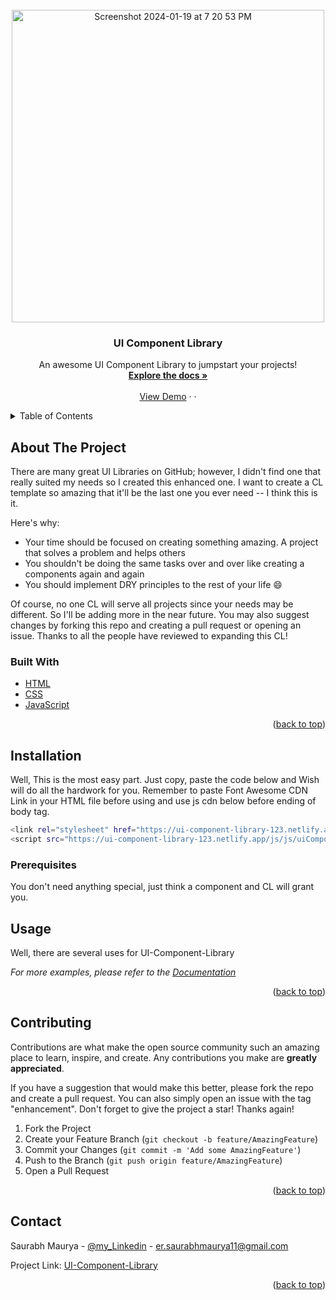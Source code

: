 
<div id="top"></div>
<!--
*** Thanks for checking out my Project. If you have a suggestion
*** that would make this better, please fork the repo and create a pull request
*** or simply open an issue with the tag "enhancement".
*** Don't forget to give the project a star!
*** Thanks again! Now go create something AMAZING! :D
-->



<!-- PROJECT SHIELDS

[![Issues][issues-shield]](https://github.com/Asuraking1n/wish-ui/pull/13)
[![LinkedIn][linkedin-shield]](https://www.linkedin.com/in/nishant-kumar-tiwari-253a46196/)
 -->


<!-- PROJECT LOGO -->
<br />
<div align="center">
  
  <img width="500" alt="Screenshot 2024-01-19 at 7 20 53 PM" src="https://github.com/saurabhmaurya45/ui-component-library/assets/58826197/dad7f072-7ad8-406a-9136-515714798ddf">


  <h3 align="center">UI Component Library</h3>

  <p align="center">
    An awesome UI Component Library to jumpstart your projects!
    <br />
    <a href="https://ui-component-library-123.netlify.app/documentation#introduction-docs"><strong>Explore the docs »</strong></a>
    <br />
    <br />
    <a href="https://ui-component-library-123.netlify.app">View Demo</a>
    ·
<!--     <a href="https://github.com/Asuraking1n/wish-ui/issues">Report Bug</a> -->
    ·
<!--     <a href="https://github.com/Asuraking1n/wish-ui/issues">Request Feature</a> -->
  </p>
</div>



<!-- TABLE OF CONTENTS -->
<details>
  <summary>Table of Contents</summary>
  <ol>
    <li><a href="https://ui-component-library-123.netlify.app/documentation#installation-docs">Installation</a></li>
    <li><a href="https://ui-component-library-123.netlify.app/documentation#devices-docs">Browser and Device</a></li>
    <li><a href="https://ui-component-library-123.netlify.app/documentation#buttons-docs">Button</a></li>
    <li><a href="https://ui-component-library-123.netlify.app/documentation#card-docs">Cards</a></li>
    <li><a href="https://ui-component-library-123.netlify.app/documentation#navbar-docs">Navbar</a></li>
    <li><a href="https://ui-component-library-123.netlify.app/documentation#login-docs">Login Forms</a></li>
    <li><a href="https://ui-component-library-123.netlify.app/documentation#loader-docs">Loader</a></li>
    <li><a href="https://ui-component-library-123.netlify.app/documentation#progress-bar-docs">Progress Bar</a></li>
    <li><a href="https://ui-component-library-123.netlify.app/documentation#alert-docs">Alert</a></li>
    <li><a href="https://ui-component-library-123.netlify.app/documentation#avatar-docs">Avatar</a></li>
    <li><a href="https://ui-component-library-123.netlify.app/documentation#badges-docs">Badges</a></li>
    
  </ol>
</details>



<!-- ABOUT THE PROJECT -->
## About The Project


There are many great UI Libraries on GitHub; however, I didn't find one that really suited my needs so I created this enhanced one. I want to create a CL template so amazing that it'll be the last one you ever need -- I think this is it.

Here's why:
* Your time should be focused on creating something amazing. A project that solves a problem and helps others
* You shouldn't be doing the same tasks over and over like creating a components again and again
* You should implement DRY principles to the rest of your life :smile:

Of course, no one CL will serve all projects since your needs may be different. So I'll be adding more in the near future. You may also suggest changes by forking this repo and creating a pull request or opening an issue. Thanks to all the people have reviewed to expanding this CL!



### Built With


* [HTML](https://www.w3schools.com/html/)
* [CSS](https://www.w3schools.com/css/)
* [JavaScript](https://www.w3schools.com/js/default.asp)

<p align="right">(<a href="#top">back to top</a>)</p>



<!-- GETTING STARTED -->
## Installation

Well, This is the most easy part. Just copy, paste the code below and Wish will do all the hardwork for you.
Remember to paste Font Awesome CDN Link in your HTML file before using and use js cdn below before ending of body tag.
  ```sh
  <link rel="stylesheet" href="https://ui-component-library-123.netlify.app/style/style/uiComponentLibrary.min.css">
  <script src="https://ui-component-library-123.netlify.app/js/js/uiComponentLibrary.min.js"></script>
  ```

### Prerequisites

You don't need anything special, just think a component and CL will grant you.



## Usage

Well, there are several uses for  UI-Component-Library

_For more examples, please refer to the [Documentation](https://ui-component-library-123.netlify.app/documentation#installation-docs)_

<p align="right">(<a href="#top">back to top</a>)</p>



<!-- ROADMAP -->

## Contributing

Contributions are what make the open source community such an amazing place to learn, inspire, and create. Any contributions you make are **greatly appreciated**.

If you have a suggestion that would make this better, please fork the repo and create a pull request. You can also simply open an issue with the tag "enhancement".
Don't forget to give the project a star! Thanks again!

1. Fork the Project
2. Create your Feature Branch (`git checkout -b feature/AmazingFeature`)
3. Commit your Changes (`git commit -m 'Add some AmazingFeature'`)
4. Push to the Branch (`git push origin feature/AmazingFeature`)
5. Open a Pull Request

<p align="right">(<a href="#top">back to top</a>)</p>



<!-- LICENSE -->


<!-- CONTACT -->
## Contact

Saurabh Maurya - [@my_Linkedin](https://www.linkedin.com/in/saurabhmaurya45/) - er.saurabhmaurya11@gmail.com

Project Link: [UI-Component-Library](https://github.com/saurabhmaurya45/ui-component-library)

<p align="right">(<a href="#top">back to top</a>)</p>




<!-- MARKDOWN LINKS & IMAGES -->

[issues-shield]: https://img.shields.io/github/issues/othneildrew/Best-README-Template.svg?style=for-the-badge

[linkedin-shield]: https://img.shields.io/badge/-LinkedIn-black.svg?style=for-the-badge&logo=linkedin&colorB=555


